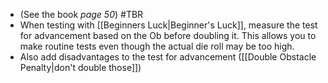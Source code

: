 - (See the book *page 50*) #TBR 
- When testing with [[Beginners Luck|Beginner's Luck]], measure the test for advancement based on the Ob before doubling it. This allows you to make routine tests even though the actual die roll may be too high. 
- Also add disadvantages to the test for advancement ([[Double Obstacle Penalty|don't double those]])